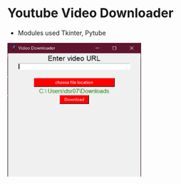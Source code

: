 # Youtube Video Downloader
* Modules used Tkinter, Pytube

<img src="yydownload.png" width="300" height="300"/>